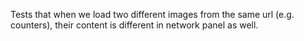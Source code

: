 Tests that when we load two different images from the same url (e.g. counters), their content is different in network panel as well.

